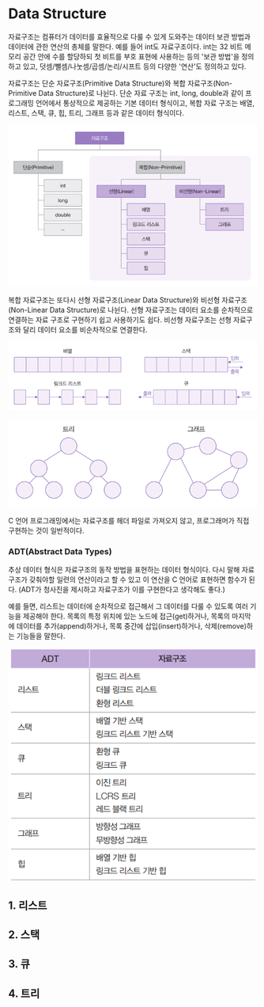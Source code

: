 # Data Structure
자료구조는 컴퓨터가 데이터를 효율적으로 다룰 수 있게 도와주는 데이터 보관 방법과 데이터에 관한 연산의 총체를 말한다. 예를 들어 int도 자료구조이다. int는 32 비트 메모리 공간 안에 수를 할당하되 첫 비트를 부호 표현에 사용하는 등의 '보관 방법'을 정의하고 있고, 덧셈/뺄셈/나눗셈/곱셈/논리/시프트 등의 다양한 '연산'도 정의하고 있다.

자료구조는 단순 자료구조(Primitive Data Structure)와 복합 자료구조(Non-Primitive Data Structure)로 나뉜다. 단순 자료 구조는 int, long, double과 같이 프로그래밍 언어에서 통상적으로 제공하는 기본 데이터 형식이고, 복합 자료 구조는 배열, 리스트, 스택, 큐, 힙, 트리, 그래프 등과 같은 데이터 형식이다.

![img.png](../img/img_6.png)

복합 자료구조는 또다시 선형 자료구조(Linear Data Structure)와 비선형 자료구조(Non-Linear Data Structure)로 나뉜다. 선형 자료구조는 데이터 요소를 순차적으로 연결하는 자료 구조로 구현하기 쉽고 사용하기도 쉽다. 비선형 자료구조는 선형 자료구조와 달리 데이터 요소를 비순차적으로 연결한다. 

![img_1.png](../img/img_7.png)

![img_2.png](../img/img_8.png)

C 언어 프로그래밍에서는 자료구조를 헤더 파일로 가져오지 않고, 프로그래머가 직접 구현하는 것이 일반적이다.

### ADT(Abstract Data Types) 
추상 데이터 형식은 자료구조의 동작 방법을 표현하는 데이터 형식이다. 다시 말해 자료구조가 갖춰야할 일련의 연산이라고 할 수 있고 이 연산을 C 언어로 표현하면 함수가 된다. (ADT가 청사진을 제시하고 자료구조가 이를 구현한다고 생각해도 좋다.)

예를 들면, 리스트는 데이터에 순차적으로 접근해서 그 데이터를 다룰 수 있도록 여러 기능을 제공해야 한다. 목록의 특정 위치에 있는 노드에 접근(get)하거나, 목록의 마지막에 데이터를 추가(append)하거나, 목록 중간에 삽입(insert)하거나, 삭제(remove)하는 기능들을 말한다.

![img_3.png](../img/img_9.png)

## 1. 리스트

## 2. 스택

## 3. 큐

## 4. 트리